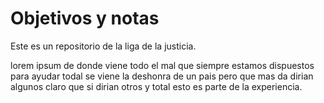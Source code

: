 # Objetivos y notas

Este es un repositorio de la liga de la justicia.

lorem ipsum de donde viene todo el mal que siempre estamos
dispuestos para ayudar todal se viene la deshonra de un pais pero que mas da dirian algunos claro que si dirian otros y total esto es parte de la experiencia.